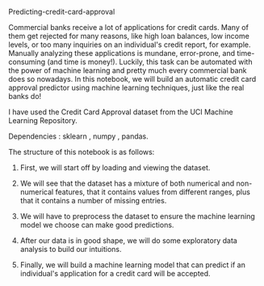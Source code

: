 Predicting-credit-card-approval

Commercial banks receive a lot of applications for credit cards. Many of them get rejected for many reasons, like high loan balances, low income levels, or too many inquiries on an individual's credit report, for example. Manually analyzing these applications is mundane, error-prone, and time-consuming (and time is money!). Luckily, this task can be automated with the power of machine learning and pretty much every commercial bank does so nowadays. In this notebook, we will build an automatic credit card approval predictor using machine learning techniques, just like the real banks do!

I have used the Credit Card Approval dataset from the UCI Machine Learning Repository.

Dependencies : sklearn , numpy , pandas.

The structure of this notebook is as follows:

1) First, we will start off by loading and viewing the dataset.

2) We will see that the dataset has a mixture of both numerical and non-numerical features, that it contains values from different ranges, plus that it contains a number of   missing entries.

3) We will have to preprocess the dataset to ensure the machine learning model we choose can make good predictions.

4) After our data is in good shape, we will do some exploratory data analysis to build our intuitions.

5) Finally, we will build a machine learning model that can predict if an individual's application for a credit card will be accepted.
